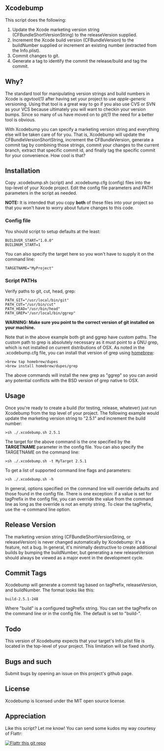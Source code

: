 ## Xcodebump

This script does the following:

1. Update the Xcode marketing version string (CFBundleShortVersionString) to the releaseVersion supplied.
2. Increment the Xcode build version (CFBundleVersion) to the buildNumber supplied or increment an existing number (extracted from the Info.plist).
3. Commit changes to git.
4. Generate a tag to identify the commit the release/build and tag the commit.

## Why?

The standard tool for manipulating version strings and build numbers in Xcode is *agvtool(1)* after having set your project to use *apple-generic* versioning. Using that tool is a great way to go if you also use CVS or SVN as your VCS because ultimately you will want to checkin your version bumps. Since so many of us have moved on to *git(1)* the need for a better tool is obvious.

With Xcodebump you can specify a marketing version string and everything else will be taken care of for you. That is, Xcodebump will update the CFBundleVersionShortString, increment the CFBundleVersion, generate a commit tag by combining those strings, commit your changes to the current branch, extract that specific commit id, and finally tag the specific commit for your convenience. How cool is that?

## Installation

Copy .xcodebump.sh (script) and .xcodebump.cfg (config) files into the top-level of your Xcode project. Edit the config file parameters and PATH parameters in the script as needed.

**NOTE:** It is intended that you copy **both** of these files into your project so that you won't have to worry about future changes to this code.

### Config file
You should script to setup defaults at the least:

	BUILDVER_START="1.0.0"
	BUILDNUM_START=1

You can also specify the target here so you won't have to supply it on the command line:

	TARGETNAME="MyProject"

### Script PATHs
Verify paths to git, cut, head, grep:

	PATH_GIT="/usr/local/bin/git"
	PATH_CUT="/usr/bin/cut"
	PATH_HEAD="/usr/bin/head"
	PATH_GREP="/usr/local/bin/ggrep"
	
**WARNING: Make sure you point to the correct version of git installed on your machine.**

Note that in the above example both git and ggrep have custom paths. The custom path to grep is absolutely necessary as it must point to a GNU grep, which is not installed on current distributions of OSX. As noted in the .xcodebump.cfg file, you can install that version of grep using [homebrew](http://brew.sh/):

	>brew tap homebrew/dupes
	>brew install homebrew/dupes/grep

The above commands will install the new grep as "ggrep" so you can avoid any potential conflicts with the BSD version of grep native to OSX.
	
## Usage

Once you're ready to create a build (for testing, release, whatever) just run Xcodebump from the top level of your project. The following example would update the marketing version string to "2.5.1" and increment the build number:

	>sh ./.xcodebump.sh 2.5.1
	
The target for the above command is the one specified by the **TARGETNAME** parameter in the config file. You can also specify the TARGETNAME on the command line:

	>sh ./.xcodebump.sh -t MyTarget 2.5.1
	
To get a list of supported command line flags and parameters:

	>sh ./.xcodebump.sh -h

In general, options specified on the command line will override defaults and those found in the config file. There is one exception: if a value is set for tagPrefix in the config file, you can override the value from the command line as long as the override is not an empty string. To clear the tagPrefix, use the -e command line option.

## Release Version
The marketing version string (CFBundleShortVersionString, or releaseVersion) is never changed automatically by Xcodebump: it's a feature, not a bug. In general, it's minimally destructive to create additional builds by bumping the buildNumber, but generating a new releaseVersion should always be viewed as a major event in the development cycle.

## Commit Tags
Xcodebump will generate a commit tag based on tagPrefix, releaseVersion, and buildNumber. The format looks like this:

	build-2.5.1-248
	
Where "build" is a configured tagPrefix string. You can set the tagPrefix on the command line or in the config file. The default is set to "build-".
 
## Todo

This version of Xcodebump expects that your target's Info.plist file is located in the top-level of your project. This limitation will be fixed shortly.

## Bugs and such

Submit bugs by opening an issue on this project's github page.

## License

Xcodebump is licensed under the MIT open source license.

## Appreciation
Like this script? Let me know! You can send some kudos my way courtesy of Flattr:

[![Flattr this git repo](http://api.flattr.com/button/flattr-badge-large.png)](https://flattr.com/submit/auto?user_id=markeissler&url=https://github.com/markeissler/Xcodebump&title=Xcodebump&language=bash&tags=github&category=software)
